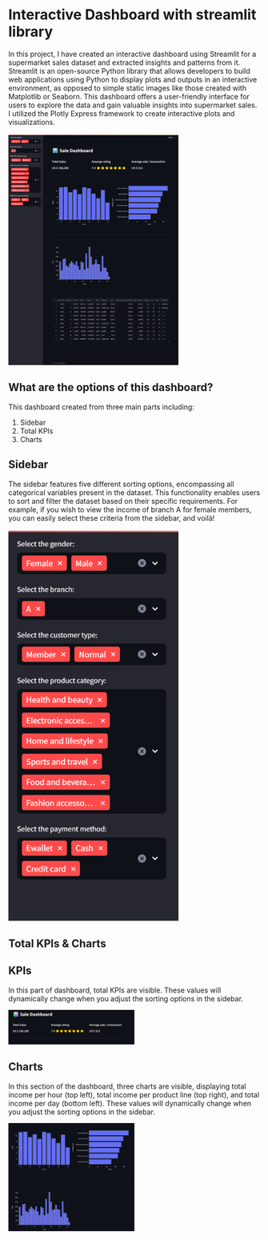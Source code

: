 # Interactive Dashboard with streamlit library

In this project, I have created an interactive dashboard using Streamlit for a supermarket sales dataset and extracted insights and patterns from it. Streamlit is an open-source Python library that allows developers to build web applications using Python to display plots and outputs in an interactive environment, as opposed to simple static images like those created with Matplotlib or Seaborn. This dashboard offers a user-friendly interface for users to explore the data and gain valuable insights into supermarket sales. I utilized the Plotly Express framework to create interactive plots and visualizations.
</br>
</br>
<img src="dashboard.png" style="max-width: 340px"/>
## What are the options of this dashboard?
This dashboard created from three main parts including:
1) Sidebar
2) Total KPIs
3) Charts

## Sidebar
The sidebar features five different sorting options, encompassing all categorical variables present in the dataset. This functionality enables users to sort and filter the dataset based on their specific requirements. For example, if you wish to view the income of branch A for female members, you can easily select these criteria from the sidebar, and voilà!
</br>
</br>
<img src="sidebar.png" style="max-width: 340px; text-align:center"/>

## Total KPIs & Charts
<h2>KPIs</h2>
<p>In this part of dashboard, total KPIs are visible. These values will dynamically change when you adjust the sorting options in the sidebar.</p>
<div style="width:100%">
<div style="width:50%">
  <img src="kpis.png" style="max-width: 100%; text-align:center"/>
</div>
<h2>Charts</h2>
<p>In this section of the dashboard, three charts are visible, displaying total income per hour (top left), total income per product line (top right), and total income per day (bottom left). These values will dynamically change when you adjust the sorting options in the sidebar.</p>
<div style="width:50%">
<img src="charts.png" style="max-width: 100%; text-align:center"/>
</div>
  
</div>

